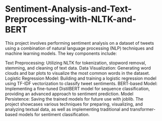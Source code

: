 # Sentiment-Analysis-and-Text-Preprocessing-with-NLTK-and-BERT
This project involves performing sentiment analysis on a dataset of tweets using a combination of natural language processing (NLP) techniques and machine learning models. The key components include:

Text Preprocessing: Utilizing NLTK for tokenization, stopword removal, stemming, and cleaning of text data.
Data Visualization: Generating word clouds and bar plots to visualize the most common words in the dataset.
Logistic Regression Model: Building and training a logistic regression model using TF-IDF vectorization to classify tweet sentiments.
BERT-based Model: Implementing a fine-tuned DistilBERT model for sequence classification, providing an advanced approach to sentiment prediction.
Model Persistence: Saving the trained models for future use with joblib.
The project showcases various techniques for preparing, visualizing, and analyzing textual data, as well as implementing traditional and transformer-based models for sentiment classification.
